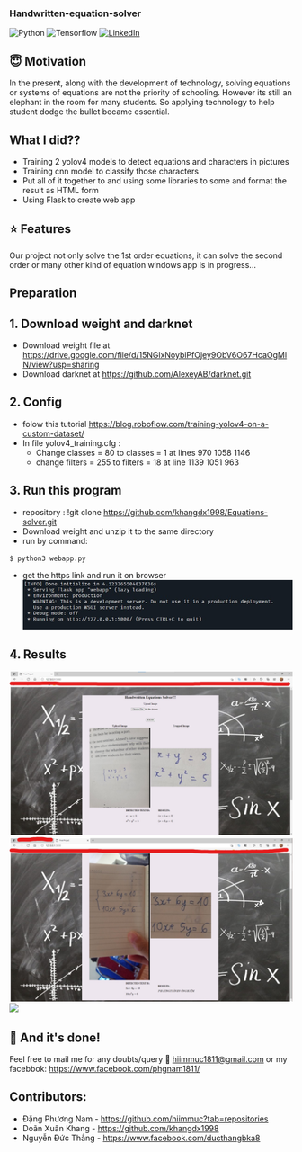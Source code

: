 ### Handwritten-equation-solver

![Python](https://img.shields.io/badge/python-v3.6+-blue.svg)
![Tensorflow](https://img.shields.io/badge/tensorflow+v2.4.1-yellow.svg)
[![LinkedIn](https://img.shields.io/badge/-LinkedIn-black.svg?style=flat-square&logo=linkedin&colorB=555)](https://www.linkedin.com/in/phgnam-dang/)


## :innocent: Motivation
In the present, along with the development of technology, solving equations or systems of equations are not the priority of schooling. However its still an elephant in the room for many students. So applying technology to help student dodge the bullet became essential.


## What I did??
- Training 2 yolov4 models to detect equations and characters in pictures
- Training cnn model to classify those characters
- Put all of it together to and using some libraries to some and format the result as HTML form
- Using Flask to create web app

## :star: Features
Our project not only solve the 1st order equations, it can solve the second order or many other kind of equation
windows app is in progress...


## Preparation

## 1. Download weight and darknet
- Download weight file at https://drive.google.com/file/d/15NGlxNoybiPfOjey9ObV6O67HcaOgMlN/view?usp=sharing
- Download darknet at https://github.com/AlexeyAB/darknet.git
## 2. Config
- folow this tutorial https://blog.roboflow.com/training-yolov4-on-a-custom-dataset/
- In file yolov4_training.cfg :
  - Change classes = 80 to classes = 1 at lines 970 1058 1146
  - change filters = 255 to filters = 18 at line 1139 1051 963
## 3. Run this program
- repository : !git clone https://github.com/khangdx1998/Equations-solver.git
- Download weight and unzip it to the same directory
- run by command:
```
$ python3 webapp.py
```
- get the https link and run it on browser
![link on the last line](https://github.com/hiimmuc/Handwritten-equation-solver/blob/master/img.jpg)

## 4. Results
![](https://github.com/hiimmuc/Handwritten-equation-solver/blob/master/img2.jpg)
![](https://github.com/hiimmuc/Handwritten-equation-solver/blob/master/img3.jpg)
![](https://youtu.be/qUWR9YQMzyE)

## :clap: And it's done!
Feel free to mail me for any doubts/query 
:email: hiimmuc1811@gmail.com
or my facebbok:
https://www.facebook.com/phgnam1811/

## Contributors:
- Đặng Phương Nam - https://github.com/hiimmuc?tab=repositories
- Doãn Xuân Khang - https://github.com/khangdx1998
- Nguyễn Đức Thắng - https://www.facebook.com/ducthangbka8


